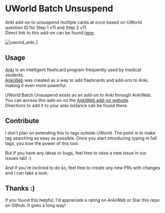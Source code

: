 # UWorld Batch Unsuspend
Anki add-on to unsuspend multiple cards at once based on UWorld question ID for Step 1 v11 and Step 2 v11. <br>
Direct link to this add-on can be found [here](https://ankiweb.net/shared/info/899971795).

![uworld_anki_1](https://github.com/Osborw/uworld-batch-unsuspend/assets/32249906/f8ae1425-0aeb-4e14-9d41-7b1f83baafe2)

## Usage
[Anki](https://apps.ankiweb.net/) is an intelligent flashcard program frequently used by medical students. <br>
[AnkiWeb](https://ankiweb.net/) was created as a way to add flashcards and add-ons to Anki, making it even more powerful.

UWorld Batch Unsuspend exists as an add-on to Anki through AnkiWeb. <br>
You can access this add-on on the [AnkiWeb add-on website](https://ankiweb.net/shared/addons).<br>
Directions to add it to your anki instance can be found there.

## Contribute
I don't plan on extending this to tags outside UWorld. The point is to make tag searching as easy as possible. Once you start introducing typing in full tags, you lose the power of this tool.

But if you have any ideas or bugs, feel free to raise a new issue in our Issues tab! :)

And if you're inclined to do so, feel free to create any new PRs with changes and I can take a look.

## Thanks :)

If you found this helpful, I'd appreciate a rating on AnkiWeb or Star this repo on Github. It goes a long way!

